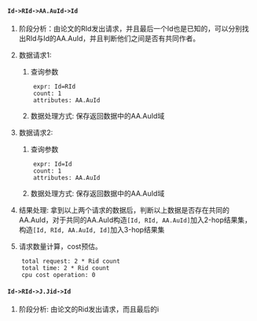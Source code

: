 #### `Id->RId->AA.AuId->Id`

1. 阶段分析：由论文的RId发出请求，并且最后一个Id也是已知的，可以分别找出RId与Id的AA.AuId，并且判断他们之间是否有共同作者。

2. 数据请求1:

    1. 查询参数
    ```
        expr: Id=RId
        count: 1
        attributes: AA.AuId
    ```

    2. 数据处理方式: 保存返回数据中的AA.AuId域

2. 数据请求2:

    1. 查询参数
    ```
        expr: Id=Id
        count: 1
        attributes: AA.AuId
    ```

    2. 数据处理方式: 保存返回数据中的AA.AuId域

3. 结果处理: 拿到以上两个请求的数据后，判断以上数据是否存在共同的AA.AuId，对于共同的AA.AuId构造`[Id, RId, AA.AuId]`加入2-hop结果集，构造`[Id, RId, AA.AuId, Id]`加入3-hop结果集

4. 请求数量计算，cost预估。
```
    total request: 2 * Rid count
    total time: 2 * Rid count
    cpu cost operation: 0
```

#### `Id->RId->J.Jid->Id`

1. 阶段分析: 由论文的Rid发出请求，而且最后的i
